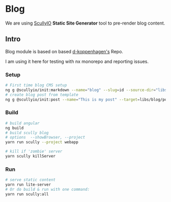 # Blog

We are using [ScullyIO](https://github.com/scullyio/scully) __Static Site Generator__ tool to pre-render blog content.

## Intro

Blog module is based on based [d-koppenhagen's](https://github.com/d-koppenhagen/d-koppenhagen.de) Repo.

I am using it here for testing with nx monorepo and reporting issues.

### Setup

```bash
# First time blog CMS setup
ng g @scullyio/init:markdown --name="blog" --slug=id --source-dir="libs/blog/posts" --route="home/blog"  -d
# create blog post from template
ng g @scullyio/init:post --name="This is my post" --target=libs/blog/posts --meta-data-file="libs/blog/blog-post-template.yaml" -d
```

### Build

```bash
# build angular
ng build
# build scully blog
# options  --showBrowser, --project
yarn run scully --project webapp

# kill if 'zombie' server
yarn scully killServer
```

### Run

```bash
# serve static content
yarn run lite-server
# Or do build & run with one command:
yarn run scully:all
```
